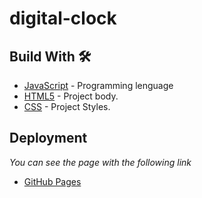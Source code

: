 # digital-clock
## Build With 🛠️

* [JavaScript](https://developer.mozilla.org/es/docs/Web/JavaScript) - Programming lenguage
* [HTML5](https://developer.mozilla.org/es/docs/Learn/Getting_started_with_the_web/HTML_basics) - Project body. 
* [CSS](https://developer.mozilla.org/es/docs/Web/CSS) - Project Styles.

## Deployment
_You can see the page with the following link_
* [GitHub Pages](https://angelblk.github.io/digital-clock/)